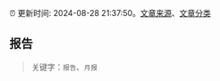 :alarm_clock: 更新时间: 2024-08-28 21:37:50。[文章来源](/README.md)、[文章分类](/TAGS.md)

## 报告


> 关键字：`报告`、`月报`



